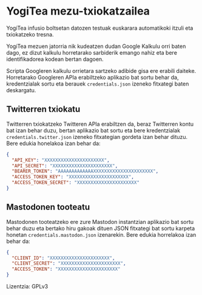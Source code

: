 # YogiTea mezu-txiokatzailea

YogiTea infusio boltsetan datozen testuak euskarara automatikoki itzuli eta txiokatzeko tresna.

YogiTea mezuen jatorria nik kudeatzen dudan Google Kalkulu orri baten dago, ez dizut kalkulu horretarako sarbiderik emango nahiz eta bere identifikadorea kodean bertan dagoen.

Scripta Googleren kalkulu orrietara sartzeko adibide gisa ere erabili daiteke. Horretarako Googleren APIa erabiltzeko aplikazio bat sortu behar da, kredentzialak sortu eta berauek `credentials.json` izeneko fitxategi baten deskargatu.

## Twitterren txiokatu

Twitterren txiokatzeko Twitteren APIa erabiltzen da, beraz Twitterren kontu bat izan behar duzu, bertan aplikazio bat sortu eta bere kredentzialak `credentials.twitter.json` izeneko fitxategian gordeta izan behar dituzu. Bere edukia honelakoa izan behar da:

```json
{
  "API_KEY": "XXXXXXXXXXXXXXXXXXXXXX",
  "API_SECRET": "XXXXXXXXXXXXXXXXXXXXXX",
  "BEARER_TOKEN": "AAAAAAAAAAAAAXXXXXXXXXXXXXXXXXXXXXX",
  "ACCESS_TOKEN_KEY": "XXXXXXXXXXXXXXXXXXXXXX",
  "ACCESS_TOKEN_SECRET": "XXXXXXXXXXXXXXXXXXXXXX"
}
```

## Mastodonen tooteatu

Mastodonen tooteatzeko ere zure Mastodon instantzian aplikazio bat sortu behar duzu eta bertako hiru gakoak dituen JSON fitxategi bat sortu karpeta honetan `credentials.mastodon.json` izenarekin. Bere edukia horrelakoa izan behar da:

```json
{
  "CLIENT_ID": "XXXXXXXXXXXXXXXXXXXXXX",
  "CLIENT_SECRET": "XXXXXXXXXXXXXXXXXXXXXX",
  "ACCESS_TOKEN": "XXXXXXXXXXXXXXXXXXXXXX"
}
```

Lizentzia: GPLv3
